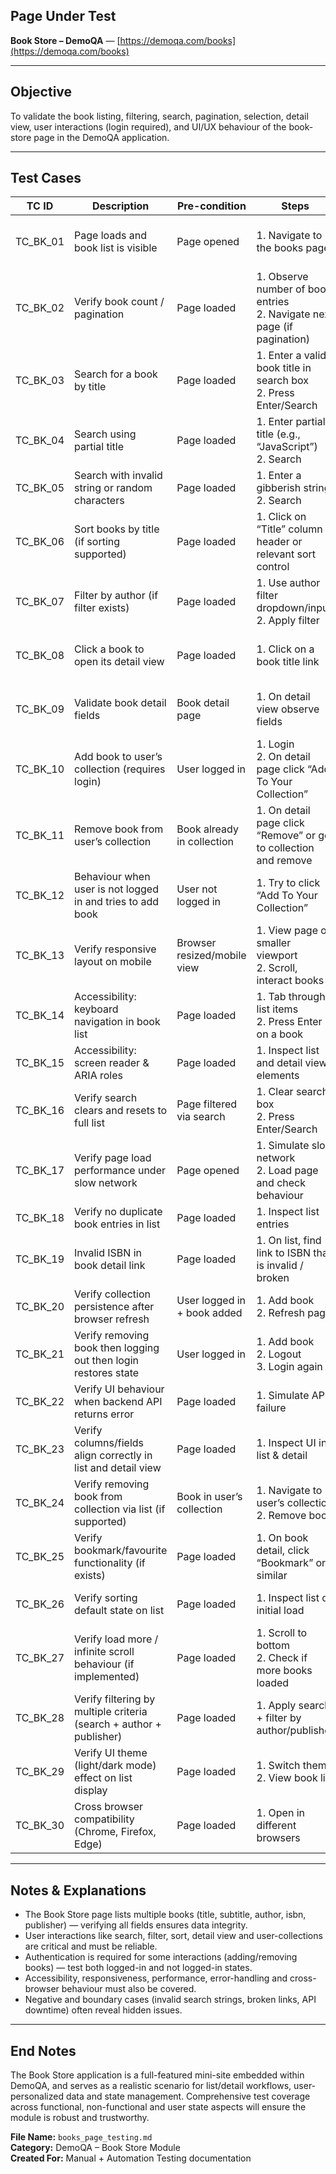 ## Page Under Test  
**Book Store – DemoQA** — [https://demoqa.com/books](https://demoqa.com/books)

---

## Objective  
To validate the book listing, filtering, search, pagination, selection, detail view, user interactions (login required), and UI/UX behaviour of the book-store page in the DemoQA application.

---

## Test Cases

| TC ID      | Description                                               | Pre-condition                   | Steps                                                                 | Expected Result                                                |
|------------|-----------------------------------------------------------|--------------------------------|----------------------------------------------------------------------|----------------------------------------------------------------|
| TC_BK_01   | Page loads and book list is visible                        | Page opened                    | 1. Navigate to the books page.                                       | List of books appears; each book entry shows title, author, ISBN etc. |
| TC_BK_02   | Verify book count / pagination                              | Page loaded                    | 1. Observe number of book entries <br>2. Navigate next page (if pagination) | Correct count displayed; next page loads new books correctly |
| TC_BK_03   | Search for a book by title                                  | Page loaded                    | 1. Enter a valid book title in search box <br>2. Press Enter/Search | Search results show only matching books                        |
| TC_BK_04   | Search using partial title                                   | Page loaded                    | 1. Enter partial title (e.g., “JavaScript”) <br>2. Search         | Matching books appear; non-matches filtered out                |
| TC_BK_05   | Search with invalid string or random characters              | Page loaded                    | 1. Enter a gibberish string <br>2. Search                            | Either “No records found” message or empty list appears       |
| TC_BK_06   | Sort books by title (if sorting supported)                   | Page loaded                    | 1. Click on “Title” column header or relevant sort control         | Books list sorted ascending/descending by title               |
| TC_BK_07   | Filter by author (if filter exists)                           | Page loaded                    | 1. Use author filter dropdown/input <br>2. Apply filter             | List shows books by selected author only                      |
| TC_BK_08   | Click a book to open its detail view                          | Page loaded                    | 1. Click on a book title link                                           | Book detail page appears showing full info (title, subtitle, isbn, description) |
| TC_BK_09   | Validate book detail fields                                   | Book detail page              | 1. On detail view observe fields                                     | Title, subtitle, author, isbn, pages, publisher, website etc are displayed |
| TC_BK_10   | Add book to user’s collection (requires login)                 | User logged in                | 1. Login <br>2. On detail page click “Add To Your Collection”        | Book is added; confirmation message shown                     |
| TC_BK_11   | Remove book from user’s collection                             | Book already in collection    | 1. On detail page click “Remove” or go to collection and remove      | Book removed from collection; UI updates accordingly          |
| TC_BK_12   | Behaviour when user is not logged in and tries to add book     | User not logged in            | 1. Try to click “Add To Your Collection”                              | Prompt to login or error message shown                         |
| TC_BK_13   | Verify responsive layout on mobile                               | Browser resized/mobile view   | 1. View page on smaller viewport <br>2. Scroll, interact books        | List and details adapt; no layout breaks; elements accessible |
| TC_BK_14   | Accessibility: keyboard navigation in book list                 | Page loaded                   | 1. Tab through list items <br>2. Press Enter on a book                | Focus moves logically; opening book detail via keyboard works |
| TC_BK_15   | Accessibility: screen reader & ARIA roles                      | Page loaded                   | 1. Inspect list and detail view elements                              | Proper semantic roles (list, listitem), aria-labels present   |
| TC_BK_16   | Verify search clears and resets to full list                   | Page filtered via search      | 1. Clear search box <br>2. Press Enter/Search                          | Full book list appears again                                  |
| TC_BK_17   | Verify page load performance under slow network                 | Page opened                   | 1. Simulate slow network <br>2. Load page and check behaviour        | Page loads with fallback/spinner; no broken UI               |
| TC_BK_18   | Verify no duplicate book entries in list                        | Page loaded                   | 1. Inspect list entries                                              | Each book entry unique; no duplicates                         |
| TC_BK_19   | Invalid ISBN in book detail link                                 | Page loaded                   | 1. On list, find link to ISBN that is invalid / broken               | Either book detail is not found or error handled gracefully   |
| TC_BK_20   | Verify collection persistence after browser refresh              | User logged in + book added  | 1. Add book <br>2. Refresh page                                       | Book remains in user’s collection                             |
| TC_BK_21   | Verify removing book then logging out then login restores state  | User logged in                | 1. Add book <br>2. Logout <br>3. Login again                             | Previously added book still in collection                    |
| TC_BK_22   | Verify UI behaviour when backend API returns error               | Page loaded                   | 1. Simulate API failure                                               | Graceful error message shown; UI fallback                      |
| TC_BK_23   | Verify columns/fields align correctly in list and detail view    | Page loaded                   | 1. Inspect UI in list & detail                                        | No misalignment; text not clipped; readable                  |
| TC_BK_24   | Verify removing book from collection via list (if supported)     | Book in user’s collection     | 1. Navigate to user’s collection <br>2. Remove book                   | Book removed; list updates; UI feedback shown                 |
| TC_BK_25   | Verify bookmark/favourite functionality (if exists)               | Page loaded                   | 1. On book detail, click “Bookmark” or similar                        | Book marked favourite; UI indicates state                     |
| TC_BK_26   | Verify sorting default state on list                              | Page loaded                   | 1. Inspect list on initial load                                       | Default sort order correct (by title or recent)               |
| TC_BK_27   | Verify load more / infinite scroll behaviour (if implemented)     | Page loaded                   | 1. Scroll to bottom <br>2. Check if more books loaded                 | Additional books load or “No more records” message shows      |
| TC_BK_28   | Verify filtering by multiple criteria (search + author + publisher) | Page loaded                  | 1. Apply search + filter by author/publisher                          | List accurately reflects combination filter results            |
| TC_BK_29   | Verify UI theme (light/dark mode) effect on list display         | Page loaded                   | 1. Switch theme <br>2. View book list                                | UI adapts; readability and contrast maintained                 |
| TC_BK_30   | Cross browser compatibility (Chrome, Firefox, Edge)                | Page loaded                   | 1. Open in different browsers                                          | Behaviour and layout consistent across browsers                |

---

## Notes & Explanations  
- The Book Store page lists multiple books (title, subtitle, author, isbn, publisher) — verifying all fields ensures data integrity.  
- User interactions like search, filter, sort, detail view and user-collections are critical and must be reliable.  
- Authentication is required for some interactions (adding/removing books) — test both logged-in and not logged-in states.  
- Accessibility, responsiveness, performance, error-handling and cross-browser behaviour must also be covered.  
- Negative and boundary cases (invalid search strings, broken links, API downtime) often reveal hidden issues.

---

## End Notes  
The Book Store application is a full-featured mini-site embedded within DemoQA, and serves as a realistic scenario for list/detail workflows, user-personalized data and state management. Comprehensive test coverage across functional, non-functional and user state aspects will ensure the module is robust and trustworthy.

**File Name:** `books_page_testing.md`  
**Category:** DemoQA – Book Store Module  
**Created For:** Manual + Automation Testing documentation  

